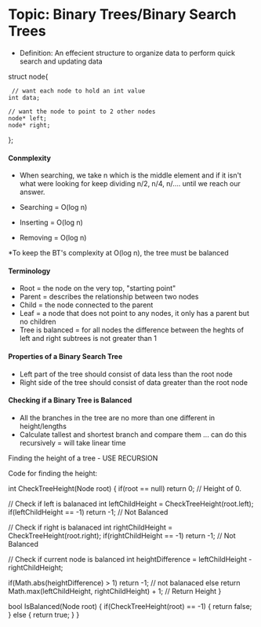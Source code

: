 # Topic: Binary Trees/Binary Search Trees

- Definition: An effecient structure to organize data to perform quick search and updating data

struct node{

	 // want each node to hold an int value
	int data;

	// want the node to point to 2 other nodes
	node* left;
	node* right;
};

#### Conmplexity 

- When searching, we take n which is the middle element and if it isn't what were looking for keep dividing n/2, n/4, n/.... until we reach our answer.

- Searching = O(log n) 
- Inserting = O(log n)
- Removing = O(log n)

*To keep the BT's complexity at O(log n), the tree must be balanced

#### Terminology

- Root = the node on the very top, "starting point"
- Parent = describes the relationship between two nodes
- Child = the node connected to the parent
- Leaf = a node that does not point to any nodes, it only has a parent but no children
- Tree is balanced = for all nodes the difference between the heghts of left and right subtrees is not greater than 1

#### Properties of a Binary Search Tree

- Left part of the tree should consist of data less than the root node
- Right side of the tree should consist of data greater than the root node


#### Checking if a Binary Tree is Balanced

- All the branches in the tree are no more than one different in height/lengths
- Calculate tallest and shortest branch and compare them ... can do this recursively = will take linear time 

Finding the height of a tree - USE RECURSION

Code for finding the height:

int CheckTreeHeight(Node root)
{
  if(root == null) return 0; // Height of 0.

  // Check if left is balanaced
  int leftChildHeight = CheckTreeHeight(root.left);
  if(leftChildHeight == -1) return -1; // Not Balanced

  // Check if right is balanaced
  int rightChildHeight = CheckTreeHeight(root.right);
  if(rightChildHeight == -1) return -1; // Not Balanced

  // Check if current node is balanced
  int heightDifference = leftChildHeight - rightChildHeight;

  if(Math.abs(heightDifference) > 1)
   return -1; // not balanaced
  else
   return Math.max(leftChildHeight, rightChildHeight) + 1; // Return Height
}

bool IsBalanced(Node root)
{
   if(CheckTreeHeight(root) == -1)
   {
      return false;
   }
   else
   {
      return true;
   }
}